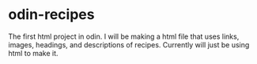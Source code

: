 # odin-recipes
The first html project in odin.
I will be making a html file that uses links, images, headings, and descriptions of recipes.
Currently will just be using html to make it.
